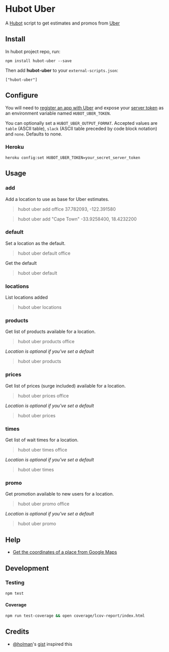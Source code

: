# Hubot Uber

A [Hubot](https://hubot.github.com/) script to get estimates and promos from [Uber](https://www.uber.com/invite/rtjmz)

## Install

In hubot project repo, run:

```
npm install hubot-uber --save
```

Then add **hubot-uber** to your `external-scripts.json`:

```
["hubot-uber"]
```

## Configure

You will need to [register an app with Uber](https://developer.uber.com/apps/) and expose your [server token](https://developer.uber.com/v1/auth/#reference) as an environment variable named `HUBOT_UBER_TOKEN`.

You can optionally set a `HUBOT_UBER_OUTPUT_FORMAT`. Accepted values are `table` (ASCII table), `slack` (ASCII table preceded by code block notation) and `none`. Defaults to none.

### Heroku

```
heroku config:set HUBOT_UBER_TOKEN=your_secret_server_token
```

## Usage

### add

Add a location to use as base for Uber estimates.

> hubot uber add office 37.782093, -122.391580

> hubot uber add "Cape Town" -33.9258400, 18.4232200

### default

Set a location as the default.

> hubot uber default office

Get the default

> hubot uber default

### locations

List locations added

> hubot uber locations

### products

Get list of products available for a location.

> hubot uber products office

_Location is optional if you've set a default_

> hubot uber products

### prices

Get list of prices (surge included) available for a location.

> hubot uber prices office

_Location is optional if you've set a default_

> hubot uber prices

### times

Get list of wait times for a location.

> hubot uber times office

_Location is optional if you've set a default_

> hubot uber times

### promo

Get promotion available to new users for a location.

> hubot uber promo office

_Location is optional if you've set a default_

> hubot uber promo

## Help

- [Get the coordinates of a place from Google Maps](https://support.google.com/maps/answer/18539?hl=en)

## Development

### Testing

```bash
npm test
```

#### Coverage

```bash
npm run test-coverage && open coverage/lcov-report/index.html
```

## Credits

- [@holman](https://github.com/holman)'s [gist](https://gist.github.com/holman/55130df8c9ba9fbce085) inspired this
